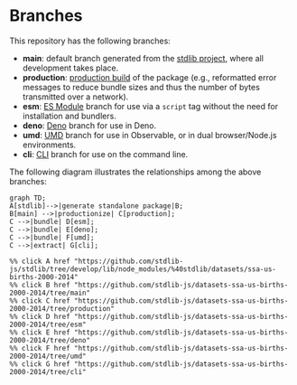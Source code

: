 <!--

@license Apache-2.0

Copyright (c) 2023 The Stdlib Authors.

Licensed under the Apache License, Version 2.0 (the "License");
you may not use this file except in compliance with the License.
You may obtain a copy of the License at

    http://www.apache.org/licenses/LICENSE-2.0

Unless required by applicable law or agreed to in writing, software
distributed under the License is distributed on an "AS IS" BASIS,
WITHOUT WARRANTIES OR CONDITIONS OF ANY KIND, either express or implied.
See the License for the specific language governing permissions and
limitations under the License.

-->

# Branches

This repository has the following branches:

-   **main**: default branch generated from the [stdlib project][stdlib-url], where all development takes place.
-   **production**: [production build][production-url] of the package (e.g., reformatted error messages to reduce bundle sizes and thus the number of bytes transmitted over a network).
-   **esm**: [ES Module][esm-url] branch for use via a `script` tag without the need for installation and bundlers.
-   **deno**: [Deno][deno-url] branch for use in Deno.
-   **umd**: [UMD][umd-url] branch for use in Observable, or in dual browser/Node.js environments.
-   **cli**: [CLI][cli-url] branch for use on the command line.

The following diagram illustrates the relationships among the above branches:

```mermaid
graph TD;
A[stdlib]-->|generate standalone package|B;
B[main] -->|productionize| C[production];
C -->|bundle| D[esm];
C -->|bundle| E[deno];
C -->|bundle| F[umd];
C -->|extract| G[cli];

%% click A href "https://github.com/stdlib-js/stdlib/tree/develop/lib/node_modules/%40stdlib/datasets/ssa-us-births-2000-2014"
%% click B href "https://github.com/stdlib-js/datasets-ssa-us-births-2000-2014/tree/main"
%% click C href "https://github.com/stdlib-js/datasets-ssa-us-births-2000-2014/tree/production"
%% click D href "https://github.com/stdlib-js/datasets-ssa-us-births-2000-2014/tree/esm"
%% click E href "https://github.com/stdlib-js/datasets-ssa-us-births-2000-2014/tree/deno"
%% click F href "https://github.com/stdlib-js/datasets-ssa-us-births-2000-2014/tree/umd"
%% click G href "https://github.com/stdlib-js/datasets-ssa-us-births-2000-2014/tree/cli"
```

[stdlib-url]: https://github.com/stdlib-js/stdlib/tree/develop/lib/node_modules/%40stdlib/datasets/ssa-us-births-2000-2014
[production-url]: https://github.com/stdlib-js/datasets-ssa-us-births-2000-2014/tree/production
[deno-url]: https://github.com/stdlib-js/datasets-ssa-us-births-2000-2014/tree/deno
[umd-url]: https://github.com/stdlib-js/datasets-ssa-us-births-2000-2014/tree/umd
[esm-url]: https://github.com/stdlib-js/datasets-ssa-us-births-2000-2014/tree/esm
[cli-url]: https://github.com/stdlib-js/datasets-ssa-us-births-2000-2014/tree/cli